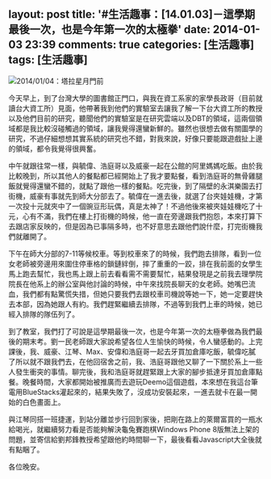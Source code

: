 layout: post
title: '#生活趣事：[14.01.03]－這學期最後一次，也是今年第一次的太極拳'
date: 2014-01-03 23:39
comments: true
categories: [生活趣事]
tags: [生活趣事]
---
![2014/01/04：塔拉星月門前](http://user-image.logdown.io/user/412/blog/4012/post/173120/HVicJnOYTDmd74x6ihcQ_mabinogi_2014_01_04_002.jpg)

今天早上，到了台灣大學的圖書館正門口，與我在資工系家的家學長政哥（目前就讀台大資工所）見面，他帶著我到他們的實驗室去讓我了解一下台大資工所的教授以及他們目前的研究，聽聞他們的實驗室是在研究雲端以及DBT的領域，這兩個領域都是我比較沒碰觸過的領域，讓我覺得還蠻新鮮的。雖然也很想去做有關圖學的研究，不過仔細想想其實系統的研究也不錯，對我來說，好像只要能跟遊戲扯上邊的領域，都令我覺得很興奮。

中午就跟往常一樣，與毓偉、浩庭哥以及威豪一起在公館的阿里媽媽吃飯。由於我比較晚到，所以其他人的餐點都已經開始上了我才要點餐，看到浩庭哥的無骨雞腿飯就覺得還蠻不錯的，就點了跟他一樣的餐點。吃完後，到了隔壁的永淇樂園去打街機，威豪有事就先到師大分部去了。毓偉在一進去後，就選了台夾娃娃機，才第一次投十元就夾中了一個豌豆形玩偶，真是太神了！不過他後來被夾娃娃機吃了十元，心有不滿，我們在樓上打街機的時候，他一直在旁邊跟我們抱怨，本來打算下去跟店家反映的，但是因為已事隔多時，也不好意思去跟他們說什麼，打完街機我們就離開了。

下午在師大分部的7-11等候校車。等到校車來了的時候，我們跑去排隊，看到一位女老師被旁邊用來圍住停車格的鎖鏈絆倒，摔了重重的一跤，排在我前面的女學生馬上跑去幫忙，我也馬上跟上前去看看需不需要幫忙，結果發現是之前我去理學院院長在他系上的辦公室與他討論的時候，中午來找院長聊天的女老師。她嘴巴流血，我們都有點驚慌失措，但她只要我們去跟校車司機說等她一下，她一定要趕快去本部，因為她跟人有約。我們趕緊繼續去排隊，不過等到我們上車的時候，她已經入排隊的隊伍列了。

到了教室，我們打了可說是這學期最後一次，也是今年第一次的太極拳做為我們最後的期末考。劉一民老師跟大家說希望各位人生愉快的時候，令人蠻感動的。上完課後，我、威豪、江琴、Max、安偉和浩庭哥一起去牙買加倉庫吃飯，毓偉吃膩了所以就不跟我們去，在他回宿舍之前，我、浩庭哥跟他又聊了一下關於系上一些人發生衝突的事情。聊完後，我和浩庭哥就趕緊跟上大家的腳步抵達牙買加倉庫點餐。晚餐時間，大家都開始被推廣而去遊玩Deemo這個遊戲，本來想在我這台筆電用BlueStacks灌起來的，結果失敗了，沒成功安裝起來，一進去就卡在最一開始的白色畫面上。

與江琴同搭一班捷運，到站分離並步行回到家後，把剛在路上的萊爾富買的一瓶水給喝光，就繼續努力看是否能夠解決龜兔賽跑棋Windows Phone 8版無法上架的問題，並寄信給劉邦鋒教授希望跟他約時間聊一下，最後看看Javascript大全後就有點睏了。

各位晚安。
